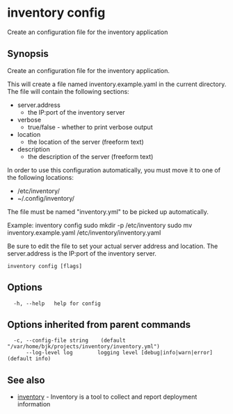 # inventory config

Create an configuration file for the inventory application

## Synopsis

Create an configuration file for the inventory application.

This will create a file named inventory.example.yaml in the current directory.
The file will contain the following sections:
- server.address 	
	* the IP:port of the inventory server
- verbose 		
	* true/false - whether to print verbose output
- location 		
	* the location of the server (freeform text)
- description 		
	* the description of the server (freeform text)

In order to use this configuration automatically, you must move it to one of 
the following locations:

- /etc/inventory/
- ~/.config/inventory/

The file must be named "inventory.yml" to be picked up automatically.

Example:
inventory config
sudo mkdir -p /etc/inventory
sudo mv inventory.example.yaml /etc/inventory/inventory.yaml

Be sure to edit the file to set your actual server address and location.
The server.address is the IP:port of the inventory server.

```
inventory config [flags]
```

## Options

```
  -h, --help   help for config
```

## Options inherited from parent commands

```
  -c, --config-file string    (default "/var/home/bjk/projects/inventory/inventory.yml")
      --log-level log        logging level [debug|info|warn|error] (default info)
```

## See also

* [inventory](inventory.md)	 - Inventory is a tool to collect and report deployment information

